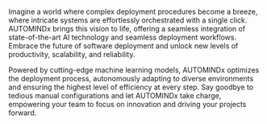 Imagine a world where complex deployment procedures become a breeze, where intricate systems are effortlessly orchestrated with a single click. AUTOMINDx brings this vision to life, offering a seamless integration of state-of-the-art AI technology and seamless deployment workflows. Embrace the future of software deployment and unlock new levels of productivity, scalability, and reliability.

Powered by cutting-edge machine learning models, AUTOMINDx optimizes the deployment process, autonomously adapting to diverse environments and ensuring the highest level of efficiency at every step. Say goodbye to tedious manual configurations and let AUTOMINDx take charge, empowering your team to focus on innovation and driving your projects forward.
